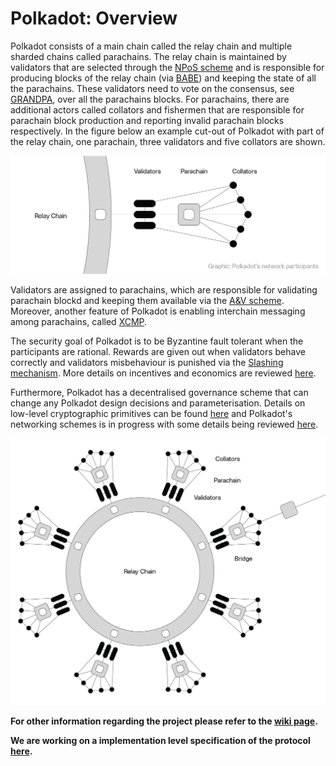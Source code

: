 # Polkadot: Overview

Polkadot consists of a main chain called the relay chain and multiple sharded chains called parachains. The relay chain is maintained by validators that are selected through the [NPoS scheme](NPoS/index.md#the-npos-scheme) and is responsible for producing blocks of the relay chain (via [BABE](BABE/Babe.md)) and keeping the state of all the parachains.
These validators need to vote on the consensus, see [GRANDPA](GRANDPA.md), over all the parachains blocks. For parachains, there are additional actors called collators and fishermen that are responsible for parachain block production  and reporting invalid parachain blocks respectively. In the figure below an example cut-out of Polkadot with part of the relay chain, one parachain, three validators and five collators are shown.

![Figure 1 - Relay chain, Validators, Parachain, and Collators](images/data_structure.png)

Validators are assigned to parachains, which are responsible for validating parachain blockd and keeping them available via the [A&V scheme](Availability_and_Validity.md). Moreover, another feature of Polkadot is enabling interchain messaging among parachains, called [XCMP](XCMP.md).

The security goal of Polkadot is to be Byzantine fault tolerant when the participants are rational. Rewards are given out when validators behave correctly and validators misbehaviour is punished via the [Slashing mechanism](slashing). More details on incentives and economics are reviewed [here](Token%20Economics.md).

Furthermore, Polkadot has a decentralised governance scheme that can change any Polkadot design decisions and parameterisation. Details on low-level cryptographic primitives can be found [here](keys/index.md) and Polkadot's networking schemes is in progress with some details being reviewed [here](networking.html).


![Figure 2 - Data structures and participants](images/whole.png)


**For other information regarding the project please refer to the [wiki page](https://wiki.polkadot.network).**

**We are working on a implementation level specification of the protocol [here](Polkadot-Host-Spec.md).**
